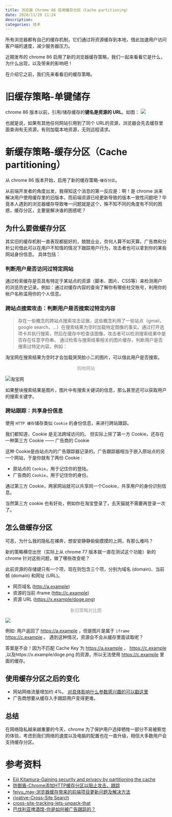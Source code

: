 ```yaml
---
title: 浏览器 Chrome 86 启用缓存分区（Cache partitioning）
date: 2020/11/20 11:24
description:
categories: 技术
---
```

所有浏览器都有自己的缓存机制，它们通过将资源缓存到本地，借此加速用户访问客户端的速度，减少服务器压力。

近期发布的 chrome 86 启用了新的浏览器缓存策略，我们一起来看看它是什么，为什么出现，以及带来的影响吧！

在介绍它之前，我们先来看看旧的缓存策略。


# 旧缓存策略-单键储存
chrome 86 版本以前，引用/储存缓存的**键名是资源的 URL**。如图：
![](http://images.scar.site/20220224231520.png)

也就是说，如果有其他任何网站引用到了同个 URL的资源，浏览器会先去缓存里面查询有无资源，有则加载本地资源，无则远程请求。

# 新缓存策略-缓存分区（Cache partitioning）
从 chrome 86 版本开始，启用了新的缓存策略-`缓存分区`。

从前端开发者的角度出发，我得知这个消息的第一反应是：啊！是 chrome 派来解决用户使用缓存里的旧版本，而前端资源已经更新导致的版本一致性问题吧？毕竟本人遇到的浏览器缓存导致唯一问题就是这个，殊不知不同的角度有不同的困惑，缓存分区，主要是解决谁的困惑呢？
## 为什么要做缓存分区
其实旧的缓存机制一直表现都挺好的，兢兢业业，奈何人算不如天算。广告商和分析公司借此可以在用户不知情的情况下跟踪用户行为，攻击者也可以拿到你的某些网站身份信息。
具体包括：
### 判断用户是否访问过特定网站
通过检索缓存是否具有特定于某站点的资源（脚本、图片、CSS等）来检测用户的浏览历史记录。例如：通过对缓存内容的查询了解你有哪些社交账号，利用你的帐户名称滥用你的个人信息。
### 跨站点搜索攻击：判断用户是否搜索过特定内容
> 存在一些概念的跨站点搜索攻击证据，这些概念利用了一些站点（gmail，google search，...）在搜索结果为空时加载特定图像的事实。通过打开选项卡并执行搜索，然后在缓存中检查该图像，攻击者可以检测搜索结果中是否存在任意字符串。
通过检索与搜索结果相关的图片缓存，判断用户是否搜索过特定内容。例如：

淘宝网在搜索结果为空时才会加载哭哭脸小二的图片，可以借此用户是否搜索。

<p style="text-align:center;color:#999">购物网站</p>

![淘宝网](http://images.scar.site/20220224231552.png)

如果整块搜索结果是图片，图片中有搜索关键词的信息，那么甚至还可以获取用户的搜索关键字。
### 跨站跟踪：共享身份信息
使用 `HTTP 缓存`储存类似 `Cookie` 的身份信息，来进行跨站跟踪。

我们都知道，Cookie 是无法跨域访问的。
但实际上除了第一方 Cookie，还存在一种第三方 Cookie —— 广告商的 Cookie

这种 Cookie是由站点内的广告跟踪器记录的。广告跟踪器相当于嵌入原站点的另一个网站，于是你就有了两份 Cookie :
* 原站点的 `Cookie`，用于记住你的登陆。
* 广告商的 `Cookie`，用于记住你的身份。

通过第三方 Cookie，两家网站就可以共享同一个Cookie，共享用户的身份识别信息。

当然第三方 cookie 也有好处，例如你在淘宝登录了，去天猫就不需要再登录一次了。
## 怎么做缓存分区
可恶，为什么我的隐私在裸奔，想安安静静偷偷摸摸的上网，有那么难吗？

新的策略横空出世（实际上从 chrome 77 版本就一直在测试这个功能）新的 chrome 针对这些问题，做了哪些改变呢？

此前资源的存储键只有一个项，现在则包含三个项，分别为域名 (domain)、当前帧 (domain) 和网址 (URL)。
* 网页域名 (http://a.example)
* 资源的当前 iframe (http://c.example)
* 资源 URL (https://x.example/doge.png)

<p style="text-align:center;color:#999">新旧策略对比图</p>

![](http://images.scar.site/20220224232316.png)

例如:
用户返回了 https://a.example ，但是图片是属于 `iframe` https://c.example 。
遇到这种情况，资源会不会从缓存里面读取呢？

答案是不会！因为不匹配 Cache Key 为 https://a.example ， https://c.example ,以及https://x.example/doge.png 的资源，所以无法使用 https://c.example 里面的缓存。
## 使用缓存分区之后的变化
* 网站网络流量增加约 4%。 [对具体影响什么参数感兴趣的可以戳这里](https://github.com/shivanigithub/http-cache-partitioning#impact-on-metrics)
* 广告商想要从缓存入手跟踪用户变得更难。

## 总结
在网络隐私越来越重要的今天，chrome 为了保护用户选择牺牲一部分不易被察觉的体验，考虑到我们网络的速度以及电脑的配置也在一直升级，相信大多数用户会支持缓存分区。

# 参考资料
* [Eiji Kitamura-Gaining security and privacy by partitioning the cache](https://developers.google.com/web/updates/2020/10/http-cache-partitioning)
* [防御盾-Chrome添加HTTP缓存分区以阻止攻击，跟踪](http://www.qpfangyu.com/news/dynamic/440.htm)
* [feiyu_may-浏览器缓存带来的前端项目更新问题及解决方法](https://blog.csdn.net/feiyu_may/article/details/88376945)
* [rivative-Cross-Site Search](https://xz.aliyun.com/t/6698)
* [cross-site-tracking-lets-unpack-that](https://blog.mozilla.org/firefox/cross-site-tracking-lets-unpack-that/)
* [巴伐利亚啤酒馆-你是如何被广告跟踪的？](https://zhuanlan.zhihu.com/p/34591096)